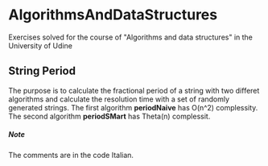 # AlgorithmsAndDataStructures
Exercises solved for the course of "Algorithms and data structures" in the University of Udine
## String Period 
The purpose is to calculate the fractional period of a string with two differet algorithms and calculate the resolution time with a set of randomly generated strings.
The first algorithm **periodNaive** has O(n^2) complessity.
The second algorithm **periodSMart** has Theta(n) complessit.
##### Note
The comments are in the code Italian.
